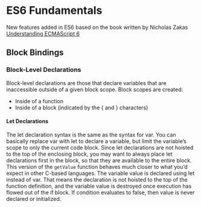 # ES6 Fundamentals

New features added in ES6 based on the book written by Nicholas Zakas [Understanding ECMAScript 6
](https://leanpub.com/understandinges6/read)

## Block Bindings

### Block-Level Declarations

Block-level declarations are those that declare variables that are inaccessible outside of a given block scope. Block 
scopes are created:

- Inside of a function
- Inside of a block (indicated by the { and } characters)

#### Let Declarations

The let declaration syntax is the same as the syntax for var. You can basically replace var with let to declare a 
variable, but limit the variable’s scope to only the current code block. Since let declarations are not hoisted to the 
top of the enclosing block, you may want to always place let declarations first in the block, so that they are available
to the entire block.
This version of the `getValue` function behaves much closer to what you’d expect in other C-based languages. 
The variable value is declared using let instead of var. That means the declaration is not hoisted to the top of the 
function definition, and the variable value is destroyed once execution has flowed out of the if block. If condition 
evaluates to false, then value is never declared or initialized.


